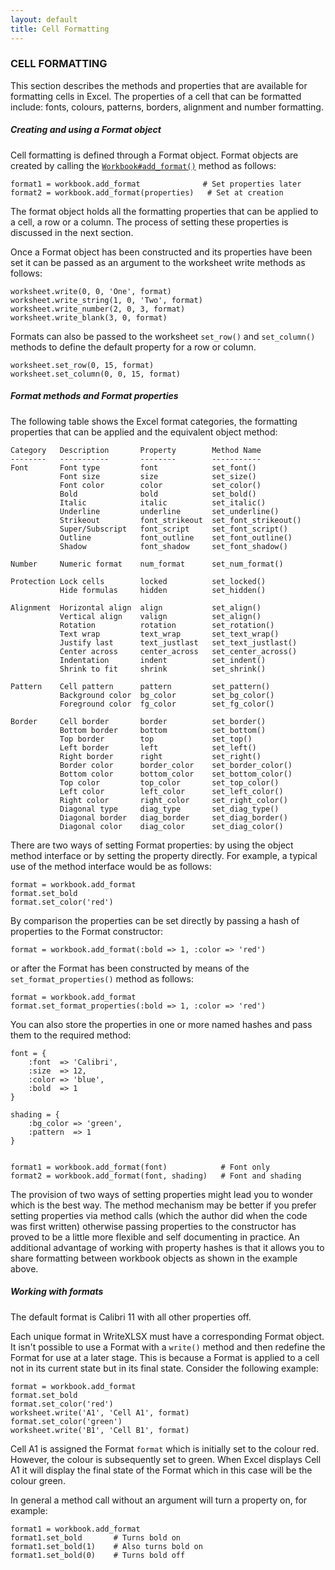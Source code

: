 ```yaml
---
layout: default
title: Cell Formatting
---
```

### <a name="cell_formatting" class="anchor" href="#cell_formatting"><span class="octicon octicon-link" /></a>CELL FORMATTING

This section describes the methods and properties that are available for
formatting cells in Excel. The properties of a cell that can be formatted
include: fonts, colours, patterns, borders, alignment and number formatting.

##### <a name="creating_and_using_a_format_object" class="anchor" href="#creating_and_using_a_format_object"><span class="octicon octicon-link" /></a>Creating and using a Format object

Cell formatting is defined through a Format object.
Format objects are created by calling the
[`Workbook#add_format()`](workbook.html#add_format) method as follows:

    format1 = workbook.add_format              # Set properties later
    format2 = workbook.add_format(properties)   # Set at creation

The format object holds all the formatting properties that can be applied to a
cell, a row or a column. The process of setting these properties is discussed
in the next section.

Once a Format object has been constructed and its properties have been set
it can be passed as an argument to the worksheet write methods as follows:

    worksheet.write(0, 0, 'One', format)
    worksheet.write_string(1, 0, 'Two', format)
    worksheet.write_number(2, 0, 3, format)
    worksheet.write_blank(3, 0, format)

Formats can also be passed to the worksheet `set_row()` and `set_column()`
methods to define the default property for a row or column.

    worksheet.set_row(0, 15, format)
    worksheet.set_column(0, 0, 15, format)

##### <a name="format_methods_and_format_properties" class="anchor" href="#format_methods_and_format_properties"><span class="octicon octicon-link" /></a>Format methods and Format properties

The following table shows the Excel format categories, the formatting properties
that can be applied and the equivalent object method:

    Category   Description       Property        Method Name
    --------   -----------       --------        -----------
    Font       Font type         font            set_font()
               Font size         size            set_size()
               Font color        color           set_color()
               Bold              bold            set_bold()
               Italic            italic          set_italic()
               Underline         underline       set_underline()
               Strikeout         font_strikeout  set_font_strikeout()
               Super/Subscript   font_script     set_font_script()
               Outline           font_outline    set_font_outline()
               Shadow            font_shadow     set_font_shadow()

    Number     Numeric format    num_format      set_num_format()

    Protection Lock cells        locked          set_locked()
               Hide formulas     hidden          set_hidden()

    Alignment  Horizontal align  align           set_align()
               Vertical align    valign          set_align()
               Rotation          rotation        set_rotation()
               Text wrap         text_wrap       set_text_wrap()
               Justify last      text_justlast   set_text_justlast()
               Center across     center_across   set_center_across()
               Indentation       indent          set_indent()
               Shrink to fit     shrink          set_shrink()

    Pattern    Cell pattern      pattern         set_pattern()
               Background color  bg_color        set_bg_color()
               Foreground color  fg_color        set_fg_color()

    Border     Cell border       border          set_border()
               Bottom border     bottom          set_bottom()
               Top border        top             set_top()
               Left border       left            set_left()
               Right border      right           set_right()
               Border color      border_color    set_border_color()
               Bottom color      bottom_color    set_bottom_color()
               Top color         top_color       set_top_color()
               Left color        left_color      set_left_color()
               Right color       right_color     set_right_color()
               Diagonal type     diag_type       set_diag_type()
               Diagonal border   diag_border     set_diag_border()
               Diagonal color    diag_color      set_diag_color()

There are two ways of setting Format properties: by using the object method
interface or by setting the property directly. For example, a typical use of
the method interface would be as follows:

    format = workbook.add_format
    format.set_bold
    format.set_color('red')

By comparison the properties can be set directly by passing a hash of
properties to the Format constructor:

    format = workbook.add_format(:bold => 1, :color => 'red')

or after the Format has been constructed by means of the
`set_format_properties()` method as follows:

    format = workbook.add_format
    format.set_format_properties(:bold => 1, :color => 'red')

You can also store the properties in one or more named hashes and pass them
to the required method:

    font = {
        :font  => 'Calibri',
        :size  => 12,
        :color => 'blue',
        :bold  => 1
    }

    shading = {
        :bg_color => 'green',
        :pattern  => 1
    }


    format1 = workbook.add_format(font)            # Font only
    format2 = workbook.add_format(font, shading)   # Font and shading

The provision of two ways of setting properties might lead you to wonder which
is the best way. The method mechanism may be better if you prefer setting
properties via method calls (which the author did when the code was first
written) otherwise passing properties to the constructor has proved to be a
little more flexible and self documenting in practice. An additional advantage
of working with property hashes is that it allows you to share formatting
between workbook objects as shown in the example above.

##### <a name="working_with_formats" class="anchor" href="#working_with_formats"><span class="octicon octicon-link" /></a>Working with formats

The default format is Calibri 11 with all other properties off.

Each unique format in WriteXLSX must have a corresponding Format object.
It isn't possible to use a Format with a `write()` method and then redefine the
Format for use at a later stage. This is because a Format is applied to a cell
not in its current state but in its final state. Consider the following example:

    format = workbook.add_format
    format.set_bold
    format.set_color('red')
    worksheet.write('A1', 'Cell A1', format)
    format.set_color('green')
    worksheet.write('B1', 'Cell B1', format)

Cell A1 is assigned the Format `format` which is initially set to the colour
red. However, the colour is subsequently set to green.
When Excel displays Cell A1 it will display the final state of the Format
which in this case will be the colour green.

In general a method call without an argument will turn a property on, for example:

    format1 = workbook.add_format
    format1.set_bold       # Turns bold on
    format1.set_bold(1)    # Also turns bold on
    format1.set_bold(0)    # Turns bold off
